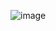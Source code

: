 ![image](https://github.com/TheJuliana/JavaCourse/assets/62110361/e9194a64-78d8-4f02-8040-152d40cb5fb8)
